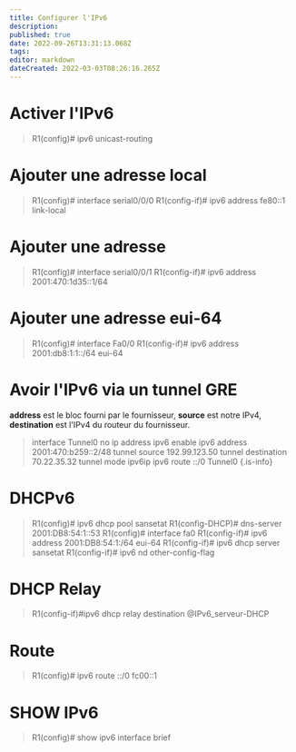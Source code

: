 ```yaml
---
title: Configurer l'IPv6
description: 
published: true
date: 2022-09-26T13:31:13.068Z
tags: 
editor: markdown
dateCreated: 2022-03-03T08:26:16.265Z
---
```


# Activer l'IPv6
> R1(config)# ipv6 unicast-routing

# Ajouter une adresse local
> R1(config)# interface serial0/0/0
> R1(config-if)# ipv6 address fe80::1 link-local

# Ajouter une adresse
> R1(config)# interface serial0/0/1
> R1(config-if)# ipv6 address 2001:470:1d35::1/64

# Ajouter une adresse eui-64
> R1(config)# interface Fa0/0
> R1(config-if)# ipv6 address 2001:db8:1:1::/64 eui-64

# Avoir l'IPv6 via un tunnel GRE
**address** est le bloc fourni par le fournisseur, 
**source** est notre IPv4,
**destination**  est l'IPv4 du routeur du fournisseur.

> interface Tunnel0
>   no ip address
>   ipv6 enable
>   ipv6 address 2001:470:b259::2/48
>   tunnel source 192.99.123.50
>   tunnel destination 70.22.35.32
>   tunnel mode ipv6ip
> ipv6 route ::/0 Tunnel0
{.is-info}

# DHCPv6
> R1(config)# ipv6 dhcp pool sansetat
R1(config-DHCP)# dns-server 2001:DB8:54:1::53
R1(config)# interface fa0
R1(config-if)# ipv6 address 2001:DB8:54:1:/64 eui-64
R1(config-if)# ipv6 dhcp server sansetat
R1(config-if)# ipv6 nd other-config-flag

# DHCP Relay
> R1(config-if)#ipv6 dhcp relay destination @IPv6_serveur-DHCP

# Route
> R1(config)# ipv6 route ::/0 fc00::1

# SHOW IPv6
>R1(config)# show ipv6 interface brief